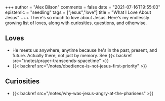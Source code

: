 +++
author = "Alex Bilson"
comments = false
date = "2021-07-16T19:55:03"
epistemic = "seedling"
tags = ["jesus","love"]
title = "What I Love About Jesus"
+++
There's so much to love about Jesus. Here's my endlessly growing list of loves, along with curiosities, questions, and otherwise.

## Loves

- He meets us anywhere, anytime because he's in the past, present, and future. Actually there, not just by memory. See {{< backref src="/notes/prayer-transcends-spacetime" >}}
- {{< backref src="/notes/obedience-is-not-jesus-first-priority" >}}

## Curiosities

- {{< backref src="/notes/why-was-jesus-angry-at-the-pharisees" >}}
